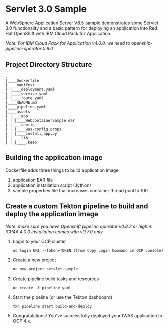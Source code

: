 # Servlet 3.0 Sample

A WebSphere Application Server V8.5 sample demonstrates some Servlet 3.0 functionality and
a basic pattern for deploying an application into Red Hat OpenShift with IBM Cloud Pack for Application.

*Note:*
*For IBM Cloud Pack for Application v4.0.0, we need to openship-pipeline-operator:0.8.0*

## Project Directory Structure
```
.
|____Dockerfile
|____manifest
| |____deployment.yaml
| |____service.yaml
| |____route.yaml
|____README.md
|____pipeline.yaml
|____assets
| |____app
| | |____WebcontainerSample.ear
| |____config
| | |____was-config.props
| | |____install_app.py
| |____lib
| | |____.keep
```

## Building the application image
Dockerfile adds three things to build application image
1. application EAR file
2. application installation script (Jython)
3. sample properties file that increases container thread pool to 100

## Create a custom Tekton pipeline to build and deploy the application image

*Note: make sure you have Openshift pipeline operator v0.8.2 or higher.  ICP4A 4.0.0 installation comes with v0.7.0 only*

1. Login to your OCP cluster
   ```
   oc login URI --token=TOKEN (from Copy Login Command in OCP console)
   ```

2. Create a new project
   ```
   oc new-project servlet-sample
   ```

3. Create pipeline build tasks and resources
   ```
   oc create -f pipeline.yaml
   ```

4. Start the pipeline (or use the Tekton dashboard)
   ```
   tkn pipeline start build-and-deploy
   ```

10. Congratulations! You've successfully deployed your tWAS application to OCP 4.x.

